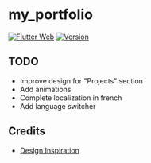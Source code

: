 # my_portfolio

[![Flutter Web](https://github.com/TesteurManiak/testeurmaniak.github.io/actions/workflows/main.yml/badge.svg)](https://github.com/TesteurManiak/testeurmaniak.github.io/actions/workflows/main.yml)
[![Version](https://img.shields.io/badge/version-1.1.1-blue)](https://testeurmaniak.github.io/)

## TODO

* Improve design for "Projects" section
* Add animations
* Complete localization in french
* Add language switcher

## Credits

* [Design Inspiration](https://www.inkyy.com/portfolio-website-free-adobe-xd-template/)
